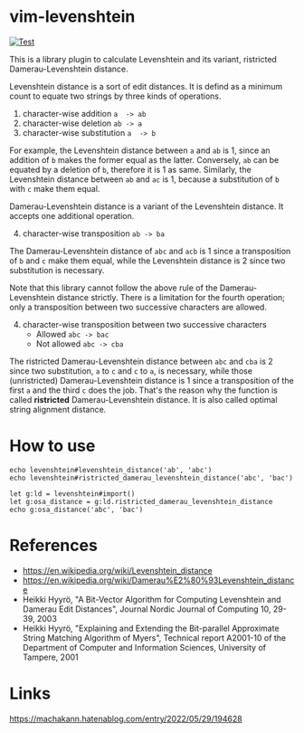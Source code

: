 vim-levenshtein
===============

[![Test](https://github.com/machakann/vim-levenshtein/actions/workflows/test.yml/badge.svg)](https://github.com/machakann/vim-levenshtein/actions/workflows/test.yml)

This is a library plugin to calculate Levenshtein and its variant, ristricted Damerau-Levenshtein distance.

Levenshtein distance is a sort of edit distances.
It is defind as a minimum count to equate two strings by three kinds of operations.

 1. character-wise addition		`a  -> ab`
 2. character-wise deletion		`ab -> a`
 3. character-wise substitution		`a  -> b`

For example, the Levenshtein distance between `a` and `ab` is 1, since an addition of `b` makes the former equal as the latter.
Conversely, `ab` can be equated by a deletion of `b`, therefore it is 1 as same.
Similarly, the Levenshtein distance between `ab` and `ac` is 1, because a substitution of `b` with `c` make them equal.

Damerau-Levenshtein distance is a variant of the Levenshtein distance.
It accepts one additional operation.

 4. character-wise transposition	`ab -> ba`

The Damerau-Levenshtein distance of `abc` and `acb` is 1 since a transposition of `b` and `c` make them equal, while the Levenshtein distance is 2 since two substitution is necessary.

Note that this library cannot follow the above rule of the Damerau-Levenshtein distance strictly.
There is a limitation for the fourth operation; only a transposition between two successive characters are allowed.

 4. character-wise transposition between two successive characters
    - Allowed		`abc -> bac`
    - Not allowed	`abc -> cba`

The ristricted Damerau-Levenshtein distance between `abc` and `cba` is 2 since two substitution, `a` to `c` and `c` to `a`, is necessary, while those (unristricted) Damerau-Levenshtein distance is 1 since a transposition of the first `a` and the third `c` does the job.
That's the reason why the function is called **ristricted** Damerau-Levenshtein distance.
It is also called optimal string alignment distance.



# How to use

```vim
echo levenshtein#levenshtein_distance('ab', 'abc')
echo levenshtein#ristricted_damerau_levenshtein_distance('abc', 'bac')

let g:ld = levenshtein#import()
let g:osa_distance = g:ld.ristricted_damerau_levenshtein_distance
echo g:osa_distance('abc', 'bac')
```



# References

 - https://en.wikipedia.org/wiki/Levenshtein_distance
 - https://en.wikipedia.org/wiki/Damerau%E2%80%93Levenshtein_distance
 - Heikki Hyyrö, "A Bit-Vector Algorithm for Computing Levenshtein and Damerau Edit Distances", Journal Nordic Journal of Computing 10, 29-39, 2003
 - Heikki Hyyrö, "Explaining and Extending the Bit-parallel Approximate String Matching Algorithm of Myers", Technical report A2001-10 of the Department of Computer and Information Sciences, University of Tampere, 2001



# Links

https://machakann.hatenablog.com/entry/2022/05/29/194628
